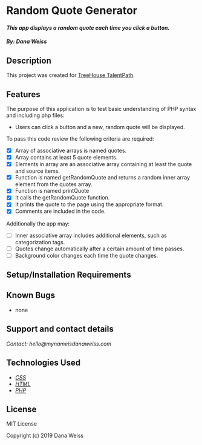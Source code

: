 # Random Quote Generator

#### _This app displays a random quote each time you click a button._

#### _By: Dana Weiss_

## Description

This project was created for [TreeHouse TalentPath](https://teamtreehouse.com/).

## Features

The purpose of this application is to test basic understanding of PHP syntax and including php files:

* Users can click a button and a new, random quote will be displayed.

To pass this code review the following criteria are required:

- [x] Array of associative arrays is named quotes.
- [x] Array contains at least 5 quote elements.
- [x] Elements in array are an associative array containing at least the quote and source items.
- [x] Function is named getRandomQuote and returns a random inner array element from the quotes array.
- [x] Function is named printQuote
- [x] It calls the getRandomQuote function.
- [x] It prints the quote to the page using the appropriate format.
- [x] Comments are included in the code.

Additionally the app may:

- [ ] Inner associative array includes additional elements, such as categorization tags.
- [ ] Quotes change automatically after a certain amount of time passes.
- [ ] Background color changes each time the quote changes.

## Setup/Installation Requirements

## Known Bugs
 * none

## Support and contact details

_Contact: hello@mynameisdanaweiss.com_

## Technologies Used

* _[CSS](https://www.w3.org/TR/CSS/)_
* _[HTML](https://www.w3.org/TR/html5/)_
* _[PHP](https://teamcapybara.github.io/capybara/)_

## License

MIT License

Copyright (c) 2019 Dana Weiss
